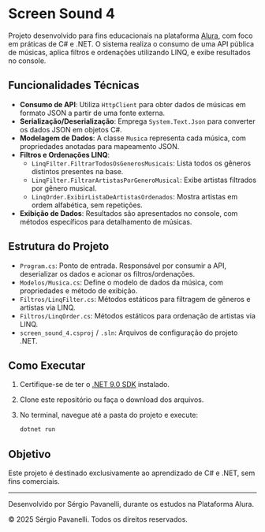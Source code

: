 
# Screen Sound 4

Projeto desenvolvido para fins educacionais na plataforma [Alura](https://www.alura.com.br/), com foco em práticas de C# e .NET. O sistema realiza o consumo de uma API pública de músicas, aplica filtros e ordenações utilizando LINQ, e exibe resultados no console.

## Funcionalidades Técnicas

- **Consumo de API**: Utiliza `HttpClient` para obter dados de músicas em formato JSON a partir de uma fonte externa.
- **Serialização/Deserialização**: Emprega `System.Text.Json` para converter os dados JSON em objetos C#.
- **Modelagem de Dados**: A classe `Musica` representa cada música, com propriedades anotadas para mapeamento JSON.
- **Filtros e Ordenações LINQ**:
   - `LinqFilter.FiltrarTodosOsGenerosMusicais`: Lista todos os gêneros distintos presentes na base.
   - `LinqFilter.FiltrarArtistasPorGeneroMusical`: Exibe artistas filtrados por gênero musical.
   - `LinqOrder.ExibirListaDeArtistasOrdenados`: Mostra artistas em ordem alfabética, sem repetições.
- **Exibição de Dados**: Resultados são apresentados no console, com métodos específicos para detalhamento de músicas.

## Estrutura do Projeto

- `Program.cs`: Ponto de entrada. Responsável por consumir a API, deserializar os dados e acionar os filtros/ordenações.
- `Modelos/Musica.cs`: Define o modelo de dados da música, com propriedades e método de exibição.
- `Filtros/LinqFilter.cs`: Métodos estáticos para filtragem de gêneros e artistas via LINQ.
- `Filtros/LinqOrder.cs`: Métodos estáticos para ordenação de artistas via LINQ.
- `screen_sound_4.csproj` / `.sln`: Arquivos de configuração do projeto .NET.

## Como Executar

1. Certifique-se de ter o [.NET 9.0 SDK](https://dotnet.microsoft.com/download) instalado.
2. Clone este repositório ou faça o download dos arquivos.
3. No terminal, navegue até a pasta do projeto e execute:

    ```bash
    dotnet run
    ```

## Objetivo

Este projeto é destinado exclusivamente ao aprendizado de C# e .NET, sem fins comerciais.

---
Desenvolvido por Sérgio Pavanelli, durante os estudos na Plataforma Alura.

© 2025 Sérgio Pavanelli. Todos os direitos reservados.